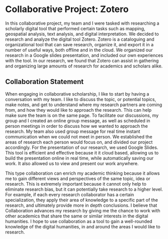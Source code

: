 # Collaborative Project: Zotero 

  In this collaborative project, my team and I were tasked with researching a scholarly digital tool that performed certain tasks such as mapping, geospatial analysis, text analysis, and digital interpretation. We decided to research and analyze the digital tool Zotero. Zotero is a cataloguing and organizational tool that can save research, organize it, and export it in a number of useful ways, both offline and in the cloud. We organized our research in a Google slides presentation, and included our own experiences with the tool. In our research, we found that Zotero can assist in gathering and organizing large amounts of research for academics and scholars alike. 

## Collaboration Statement 

When engaging in collaborative scholarship, I like to start by having a conversation with my team. I like to discuss the topic, or potential topics, make notes, and get to understand where my research partners are coming from, and how they would like to approach the research. This can help make sure the team is on the same page. To facilitate our discussions, my group and I created an online group message, as well as scheduled in person meetings in order to discuss how we wanted to approach the research. My team also used group message for real time instant communication when we could not meet in person. We established the areas of research each person would focus on, and divided our project accordingly. For the presentation of our research, we used Google Slides. This tool is efficient and effective because it it cloud based, allowing us to build the presentation online in real time, while automatically saving our work. It also allowed us to view and present our work anywhere. 

This type collaboration can enrich my academic thinking because it allows me to gain different views and perspectives of the same topic, idea or research. This is extremely important because it cannot only help to eliminate research bias, but it can potentially take research to a higher level. For example, if each every research collaborator has a certain specialization, they apply their area of knowledge to a specific part of the research, and ultimately provide more in depth conclusions. I believe that Collaboration advances my research by giving me the chance to work with other academics that share the same or similar interests in the digital humanities. I hope to use collaboration as a tool to gain a well-rounded knowledge of the digital humanities, in and around the areas I would like to research. 


